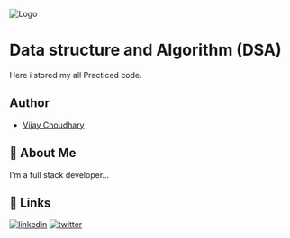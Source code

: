 
![Logo](https://bs-uploads.toptal.io/blackfish-uploads/components/blog_post_page/content/cover_image_file/cover_image/954568/retina_1708x683_cover-hunting-memory-leaks-in-java-016edc10eb2375190a90189298a97c74.png)


# Data structure and Algorithm (DSA) 

Here i stored my all Practiced code.


## Author

- [Vijay Choudhary](https://www.github.com/octokatherine)


## 🚀 About Me
I'm a full stack developer...


## 🔗 Links

[![linkedin](https://img.shields.io/badge/linkedin-0A66C2?style=for-the-badge&logo=linkedin&logoColor=white)](https://www.linkedin.com/)
[![twitter](https://img.shields.io/badge/twitter-1DA1F2?style=for-the-badge&logo=twitter&logoColor=white)](https://twitter.com/)


